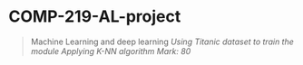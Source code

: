 # COMP-219-AL-project
>Machine Learning and deep learning
*Using Titanic dataset to train the module*
*Applying K-NN algorithm*
*Mark: 80*
